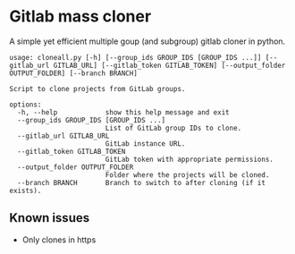 # Gitlab mass cloner

A simple yet efficient multiple goup (and subgroup) gitlab cloner in python.

```
usage: cloneall.py [-h] [--group_ids GROUP_IDS [GROUP_IDS ...]] [--gitlab_url GITLAB_URL] [--gitlab_token GITLAB_TOKEN] [--output_folder OUTPUT_FOLDER] [--branch BRANCH]

Script to clone projects from GitLab groups.

options:
  -h, --help            show this help message and exit
  --group_ids GROUP_IDS [GROUP_IDS ...]
                        List of GitLab group IDs to clone.
  --gitlab_url GITLAB_URL
                        GitLab instance URL.
  --gitlab_token GITLAB_TOKEN
                        GitLab token with appropriate permissions.
  --output_folder OUTPUT_FOLDER
                        Folder where the projects will be cloned.
  --branch BRANCH       Branch to switch to after cloning (if it exists).
```

## Known issues

- Only clones in https
